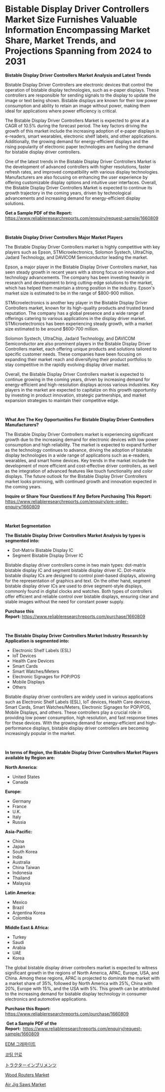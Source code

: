 <p><h1>Bistable Display Driver Controllers Market Size Furnishes Valuable Information Encompassing Market Share, Market Trends, and Projections Spanning from 2024 to 2031</h1></p><p><strong>Bistable Display Driver Controllers Market Analysis and Latest Trends</strong></p>
<p><p>Bistable Display Driver Controllers are electronic devices that control the operation of bistable display technologies, such as e-paper displays. These controllers are responsible for sending signals to the display to update the image or text being shown. Bistable displays are known for their low power consumption and ability to retain an image without power, making them ideal for applications where power efficiency is critical.</p><p>The Bistable Display Driver Controllers Market is expected to grow at a CAGR of 10.5% during the forecast period. The key factors driving the growth of this market include the increasing adoption of e-paper displays in e-readers, smart wearables, electronic shelf labels, and other applications. Additionally, the growing demand for energy-efficient displays and the rising popularity of electronic paper technologies are fueling the demand for bistable display driver controllers.</p><p>One of the latest trends in the Bistable Display Driver Controllers Market is the development of advanced controllers with higher resolutions, faster refresh rates, and improved compatibility with various display technologies. Manufacturers are also focusing on enhancing the user experience by offering customizable display options and intuitive user interfaces. Overall, the Bistable Display Driver Controllers Market is expected to continue its growth trajectory in the coming years, driven by technological advancements and increasing demand for energy-efficient display solutions.</p></p>
<p><strong>Get a Sample PDF of the Report:&nbsp;</strong> <a href="https://www.reliableresearchreports.com/enquiry/request-sample/1660809">https://www.reliableresearchreports.com/enquiry/request-sample/1660809</a></p>
<p>&nbsp;</p>
<p><strong>Bistable Display Driver Controllers Major Market Players</strong></p>
<p><p>The Bistable Display Driver Controllers market is highly competitive with key players such as Epson, STMicroelectronics, Solomon Systech, UltraChip, Jadard Technology, and DAVICOM Semiconductor leading the market.</p><p>Epson, a major player in the Bistable Display Driver Controllers market, has seen steady growth in recent years with a strong focus on innovation and technology advancements. The company has been investing heavily in research and development to bring cutting-edge solutions to the market, which has helped them maintain a strong position in the industry. Epson's market size is estimated to be in the range of $800-900 million.</p><p>STMicroelectronics is another key player in the Bistable Display Driver Controllers market, known for its high-quality products and trusted brand reputation. The company has a global presence and a wide range of offerings catering to various applications in the display driver market. STMicroelectronics has been experiencing steady growth, with a market size estimated to be around $600-700 million.</p><p>Solomon Systech, UltraChip, Jadard Technology, and DAVICOM Semiconductor are also prominent players in the Bistable Display Driver Controllers market, each offering unique products and solutions tailored to specific customer needs. These companies have been focusing on expanding their market reach and diversifying their product portfolios to stay competitive in the rapidly evolving display driver market.</p><p>Overall, the Bistable Display Driver Controllers market is expected to continue growing in the coming years, driven by increasing demand for energy-efficient and high-resolution displays across various industries. Key players in the market are expected to capitalize on this growth opportunity by investing in product innovation, strategic partnerships, and market expansion strategies to maintain their competitive edge.</p></p>
<p>&nbsp;</p>
<p><strong>What Are The Key Opportunities For Bistable Display Driver Controllers Manufacturers?</strong></p>
<p><p>The Bistable Display Driver Controllers market is experiencing significant growth due to the increasing demand for electronic devices with low power consumption and high reliability. The market is expected to expand further as the technology continues to advance, driving the adoption of bistable display technologies in a wide range of applications such as e-readers, wearables, and smart home devices. Key trends in the market include the development of more efficient and cost-effective driver controllers, as well as the integration of advanced features like touch functionality and color displays. The future outlook for the Bistable Display Driver Controllers market looks promising, with continued growth and innovation expected in the coming years.</p></p>
<p><strong>Inquire or Share Your Questions If Any Before Purchasing This Report:</strong> <a href="https://www.reliableresearchreports.com/enquiry/pre-order-enquiry/1660809">https://www.reliableresearchreports.com/enquiry/pre-order-enquiry/1660809</a></p>
<p>&nbsp;</p>
<p><strong>Market Segmentation</strong></p>
<p><strong>The Bistable Display Driver Controllers Market Analysis by types is segmented into:</strong></p>
<p><ul><li>Dot-Matrix Bistable Display IC</li><li>Segment Bistable Display Driver IC</li></ul></p>
<p><p>Bistable display driver controllers come in two main types: dot-matrix bistable display IC and segment bistable display driver IC. Dot-matrix bistable display ICs are designed to control pixel-based displays, allowing for the representation of graphics and text. On the other hand, segment bistable display driver ICs are used to drive segment-style displays, commonly found in digital clocks and watches. Both types of controllers offer efficient and reliable control over bistable displays, ensuring clear and stable images without the need for constant power supply.</p></p>
<p><strong>Purchase this Report:&nbsp;</strong><a href="https://www.reliableresearchreports.com/purchase/1660809">https://www.reliableresearchreports.com/purchase/1660809</a></p>
<p>&nbsp;</p>
<p><strong>The Bistable Display Driver Controllers Market Industry Research by Application is segmented into:</strong></p>
<p><ul><li>Electronic Shelf Labels (ESL)</li><li>IoT Devices</li><li>Health Care Devices</li><li>Smart Cards</li><li>Smart Watches/Meters</li><li>Electronic Signages for POP/POS</li><li>Mobile Displays</li><li>Others</li></ul></p>
<p><p>Bistable display driver controllers are widely used in various applications such as Electronic Shelf Labels (ESL), IoT devices, Health Care devices, Smart Cards, Smart Watches/Meters, Electronic Signages for POP/POS, Mobile Displays, and others. These controllers play a crucial role in providing low power consumption, high resolution, and fast response times for these devices. With the growing demand for energy-efficient and high-performance displays, bistable display driver controllers are becoming increasingly popular in the market.</p></p>
<p>&nbsp;</p>
<p><strong>In terms of Region, the Bistable Display Driver Controllers Market Players available by Region are:</strong></p>
<p>
    <p> <strong> North America: </strong>
        <ul>
            <li>United States</li>
            <li>Canada</li>
        </ul>
        </p> 
    <p> <strong> Europe: </strong>
        <ul>
            <li>Germany</li>
            <li>France</li>
            <li>U.K.</li>
            <li>Italy</li>
            <li>Russia</li>
        </ul>
        </p> 
    <p> <strong> Asia-Pacific: </strong>
        <ul>
            <li>China</li>
            <li>Japan</li>
            <li>South Korea</li>
            <li>India</li>
            <li>Australia</li>
            <li>China Taiwan</li>
            <li>Indonesia</li>
            <li>Thailand</li>
            <li>Malaysia</li>
        </ul>
        </p> 
    <p> <strong> Latin America: </strong>
        <ul>
            <li>Mexico</li>
            <li>Brazil</li>
            <li>Argentina Korea</li>
            <li>Colombia</li>
        </ul>
        </p> 
    <p> <strong> Middle East & Africa: </strong>
        <ul>
            <li>Turkey</li>
            <li>Saudi</li>
            <li>Arabia</li>
            <li>UAE</li>
            <li>Korea</li>
        </ul>
    </p>
    </p>
<p><p>The global bistable display driver controllers market is expected to witness significant growth in the regions of North America, APAC, Europe, USA, and China. Among these regions, APAC is projected to dominate the market with a market share of 35%, followed by North America with 25%, China with 20%, Europe with 15%, and the USA with 5%. This growth can be attributed to the increasing demand for bistable display technology in consumer electronics and automotive applications.</p></p>
<p><strong>Purchase this Report: </strong><a href="https://www.reliableresearchreports.com/purchase/1660809">https://www.reliableresearchreports.com/purchase/1660809</a></p>
<p>&nbsp;<strong>Get a Sample PDF of the Report:&nbsp;&nbsp;</strong><a href="https://www.reliableresearchreports.com/enquiry/request-sample/1660809">https://www.reliableresearchreports.com/enquiry/request-sample/1660809</a></p>
<p><strong></strong></p>
<p><p><a href="https://medium.com/@dimitrishawkinswaynenp91rgz/%EC%9D%B4%EC%9D%8C-%EA%B7%B8%EB%9E%98%ED%95%84-%EB%A7%88%EC%BC%93-%EC%A0%90%EC%9C%A0%EC%9C%A8-%EB%B3%80%ED%99%94-%EB%B0%8F-%EC%8B%9C%EC%9E%A5-%EC%84%B1%EC%9E%A5-%ED%8A%B8%EB%A0%8C%EB%93%9C-2024-2031-f2099e97eb2a">EDM 그래파이트</a></p><p><a href="https://github.com/vsn7qpua81q/Market-Research-Report-List-1/blob/main/9825292185571.md">코팅 안료</a></p><p><a href="https://github.com/xnljig2898992/Market-Research-Report-List-1/blob/main/6800854185575.md">トラクターインプリメンツ</a></p><p><a href="https://issuu.com/reportprime-2/docs/wood-routers-market-size-2030.pptx">Wood Routers Market</a></p><p><a href="https://issuu.com/reportprime-2/docs/air-jig-saws-market-size-2030.pptx">Air Jig Saws Market</a></p></p>
